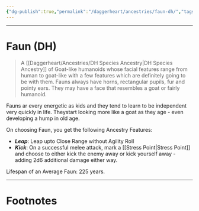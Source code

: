 ```yaml
---
{"dg-publish":true,"permalink":"/daggerheart/ancestries/faun-dh/","tags":["TTRPG"]}
---
```



---
# Faun (DH)
> A [[Daggerheart/Ancestries/DH Species Ancestry\|DH Species Ancestry]] of Goat-like humanoids whose facial features range from human to goat-like with a few features which are definitely going to be with them. Fauns always have horns, rectangular pupils, fur and pointy ears. They may have a face that resembles a goat or fairly humanoid.

Fauns ar every energetic as kids and they tend to learn to be independent very quickly in life. Theystart looking more like a goat as they age - even developing a hump in old age.

On choosing Faun, you get the following Ancestry Features:
- ***Leap***: Leap upto Close Range without Agility Roll
- ***Kick***: On a successful melee attack, mark a [[Stress Point\|Stress Point]] and choose to either kick the enemy away or kick yourself away - adding 2d6 additional damage either way.

Lifespan of an Average Faun: 225 years.

---
# Footnotes